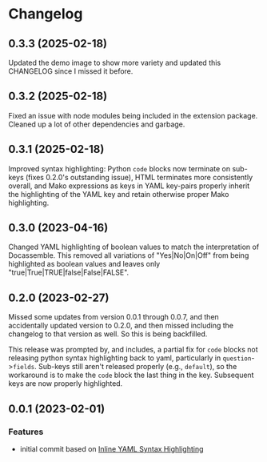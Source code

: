 # Changelog

## 0.3.3 (2025-02-18)
Updated the demo image to show more variety and updated this CHANGELOG since I missed it before.

## 0.3.2 (2025-02-18)
Fixed an issue with node modules being included in the extension package. Cleaned up a lot of other dependencies and garbage.

## 0.3.1 (2025-02-18)
Improved syntax highlighting: Python `code` blocks now terminate on sub-keys (fixes 0.2.0's outstanding issue), HTML terminates more consistently overall, and Mako expressions as keys in YAML key-pairs properly inherit the highlighting of the YAML key and retain otherwise proper Mako highlighting.

## 0.3.0 (2023-04-16)
Changed YAML highlighting of boolean values to match the interpretation of Docassemble. This removed all variations of "Yes|No|On|Off" from being highlighted as boolean values and leaves only "true|True|TRUE|false|False|FALSE".

## 0.2.0 (2023-02-27)
Missed some updates from version 0.0.1 through 0.0.7, and then accidentally updated version to 0.2.0, and then missed including the changelog to that version as well. So this is being backfilled.

This release was prompted by, and includes, a partial fix for `code` blocks not releasing python syntax highlighting back to yaml, particularly in `question`->`fields`. Sub-keys still aren't released properly (e.g., `default`), so the workaround is to make the `code` block the last thing in the key. Subsequent keys are now properly highlighted.

## 0.0.1 (2023-02-01)

### Features

* initial commit based on [Inline YAML Syntax Highlighting](https://github.com/monotykamary/inline-yaml)

